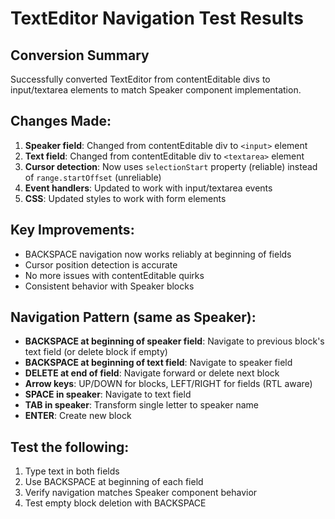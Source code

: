 # TextEditor Navigation Test Results

## Conversion Summary
Successfully converted TextEditor from contentEditable divs to input/textarea elements to match Speaker component implementation.

## Changes Made:
1. **Speaker field**: Changed from contentEditable div to `<input>` element
2. **Text field**: Changed from contentEditable div to `<textarea>` element 
3. **Cursor detection**: Now uses `selectionStart` property (reliable) instead of `range.startOffset` (unreliable)
4. **Event handlers**: Updated to work with input/textarea events
5. **CSS**: Updated styles to work with form elements

## Key Improvements:
- BACKSPACE navigation now works reliably at beginning of fields
- Cursor position detection is accurate
- No more issues with contentEditable quirks
- Consistent behavior with Speaker blocks

## Navigation Pattern (same as Speaker):
- **BACKSPACE at beginning of speaker field**: Navigate to previous block's text field (or delete block if empty)
- **BACKSPACE at beginning of text field**: Navigate to speaker field
- **DELETE at end of field**: Navigate forward or delete next block
- **Arrow keys**: UP/DOWN for blocks, LEFT/RIGHT for fields (RTL aware)
- **SPACE in speaker**: Navigate to text field
- **TAB in speaker**: Transform single letter to speaker name
- **ENTER**: Create new block

## Test the following:
1. Type text in both fields
2. Use BACKSPACE at beginning of each field
3. Verify navigation matches Speaker component behavior
4. Test empty block deletion with BACKSPACE